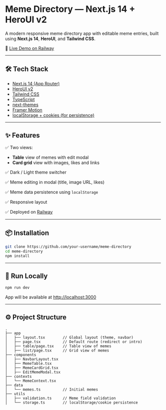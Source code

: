 
# Meme Directory — Next.js 14 + HeroUI v2

A modern responsive meme directory app with editable meme entries, built using **Next.js 14**, **HeroUI**, and **Tailwind CSS**.

🔗 [Live Demo on Railway](https://your-app-url.railway.app)

---

## 🛠 Tech Stack

- [Next.js 14 (App Router)](https://nextjs.org/docs)
- [HeroUI v2](https://heroui.com/)
- [Tailwind CSS](https://tailwindcss.com/)
- [TypeScript](https://www.typescriptlang.org/)
- [next-themes](https://github.com/pacocoursey/next-themes)
- [Framer Motion](https://www.framer.com/motion/)
- [localStorage + cookies (for persistence)](https://developer.mozilla.org/en-US/docs/Web/API/Window/localStorage)

---

## ✨ Features

✅ Two views:
- **Table** view of memes with edit modal  
- **Card grid** view with images, likes and links

✅ Dark / Light theme switcher

✅ Meme editing in modal (title, image URL, likes)

✅ Meme data persistence using `localStorage`

✅ Responsive layout

✅ Deployed on [Railway](https://railway.app)

---

## 📦 Installation

```bash
git clone https://github.com/your-username/meme-directory
cd meme-directory
npm install
```

---

## 🚀 Run Locally

```bash
npm run dev
```

App will be available at [http://localhost:3000](http://localhost:3000)

---

## ⚙️ Project Structure

```
.
├── app
│   ├── layout.tsx        // Global layout (theme, navbar)
│   ├── page.tsx          // Default route (redirect or intro)
│   ├── table/page.tsx    // Table view of memes
│   ├── list/page.tsx     // Grid view of memes
├── components
│   ├── NavbarLayout.tsx
│   ├── MemeTable.tsx
│   ├── MemeCardGrid.tsx
│   ├── EditMemeModal.tsx
├── contexts
│   └── MemeContext.tsx
├── data
│   └── memes.ts          // Initial memes
├── utils
│   ├── validation.ts     // Meme field validation
│   └── storage.ts        // localStorage/cookie persistence
```
